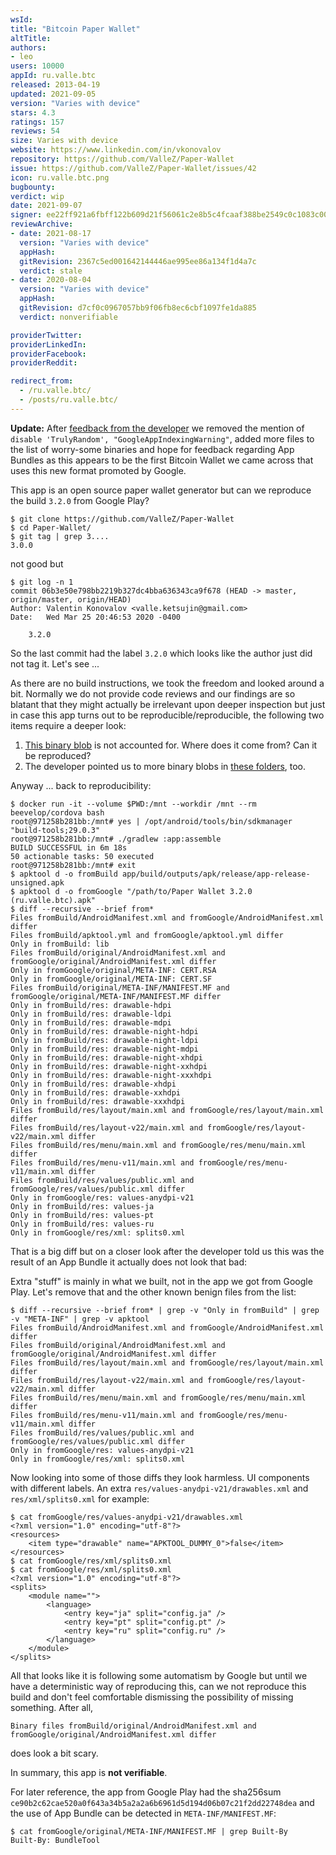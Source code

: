 ```yaml
---
wsId: 
title: "Bitcoin Paper Wallet"
altTitle: 
authors:
- leo
users: 10000
appId: ru.valle.btc
released: 2013-04-19
updated: 2021-09-05
version: "Varies with device"
stars: 4.3
ratings: 157
reviews: 54
size: Varies with device
website: https://www.linkedin.com/in/vkonovalov
repository: https://github.com/ValleZ/Paper-Wallet
issue: https://github.com/ValleZ/Paper-Wallet/issues/42
icon: ru.valle.btc.png
bugbounty: 
verdict: wip
date: 2021-09-07
signer: ee22ff921a6fbff122b609d21f56061c2e8b5c4fcaaf388be2549c0c1083c00f
reviewArchive:
- date: 2021-08-17
  version: "Varies with device"
  appHash: 
  gitRevision: 2367c5ed001642144446ae995ee86a134f1d4a7c
  verdict: stale
- date: 2020-08-04
  version: "Varies with device"
  appHash: 
  gitRevision: d7cf0c0967057bb9f06fb8ec6cbf1097fe1da885
  verdict: nonverifiable

providerTwitter: 
providerLinkedIn: 
providerFacebook: 
providerReddit: 

redirect_from:
  - /ru.valle.btc/
  - /posts/ru.valle.btc/
---
```



**Update:** After
[feedback from the developer](https://github.com/ValleZ/Paper-Wallet/issues/42#issuecomment-668759686)
we removed the mention of `disable 'TrulyRandom', "GoogleAppIndexingWarning"`,
added more files to the list of worry-some binaries and hope for feedback
regarding App Bundles as this appears to be the first Bitcoin Wallet we came
across that uses this new format promoted by Google.

This app is an open source paper wallet generator but can we reproduce the build
`3.2.0` from Google Play?

```
$ git clone https://github.com/ValleZ/Paper-Wallet
$ cd Paper-Wallet/
$ git tag | grep 3....
3.0.0
```

not good but

```
$ git log -n 1
commit 06b3e50e798bb2219b327dc4bba636343ca9f678 (HEAD -> master, origin/master, origin/HEAD)
Author: Valentin Konovalov <valle.ketsujin@gmail.com>
Date:   Wed Mar 25 20:46:53 2020 -0400

    3.2.0
```

So the last commit had the label `3.2.0` which looks like the author just did
not tag it. Let's see ...

As there are no build instructions, we took the freedom and looked around a bit.
Normally we do not provide code reviews and our findings are so blatant that
they might actually be irrelevant upon deeper inspection but just in case this
app turns out to be reproducible/reproducible, the following two items require
a deeper look:

1. [This binary blob](https://github.com/ValleZ/Paper-Wallet/blob/master/app/libs/classes.jar)
   is not accounted for. Where does it come from? Can it be reproduced?
1. The developer pointed us to more binary blobs in
   [these folders](https://github.com/ValleZ/Paper-Wallet/blob/master/app/src/main/jniLibs/),
   too.

Anyway ... back to reproducibility:

```
$ docker run -it --volume $PWD:/mnt --workdir /mnt --rm beevelop/cordova bash
root@971258b281bb:/mnt# yes | /opt/android/tools/bin/sdkmanager "build-tools;29.0.3"
root@971258b281bb:/mnt# ./gradlew :app:assemble
BUILD SUCCESSFUL in 6m 18s
50 actionable tasks: 50 executed
root@971258b281bb:/mnt# exit
$ apktool d -o fromBuild app/build/outputs/apk/release/app-release-unsigned.apk
$ apktool d -o fromGoogle "/path/to/Paper Wallet 3.2.0 (ru.valle.btc).apk"
$ diff --recursive --brief from*
Files fromBuild/AndroidManifest.xml and fromGoogle/AndroidManifest.xml differ
Files fromBuild/apktool.yml and fromGoogle/apktool.yml differ
Only in fromBuild: lib
Files fromBuild/original/AndroidManifest.xml and fromGoogle/original/AndroidManifest.xml differ
Only in fromGoogle/original/META-INF: CERT.RSA
Only in fromGoogle/original/META-INF: CERT.SF
Files fromBuild/original/META-INF/MANIFEST.MF and fromGoogle/original/META-INF/MANIFEST.MF differ
Only in fromBuild/res: drawable-hdpi
Only in fromBuild/res: drawable-ldpi
Only in fromBuild/res: drawable-mdpi
Only in fromBuild/res: drawable-night-hdpi
Only in fromBuild/res: drawable-night-ldpi
Only in fromBuild/res: drawable-night-mdpi
Only in fromBuild/res: drawable-night-xhdpi
Only in fromBuild/res: drawable-night-xxhdpi
Only in fromBuild/res: drawable-night-xxxhdpi
Only in fromBuild/res: drawable-xhdpi
Only in fromBuild/res: drawable-xxhdpi
Only in fromBuild/res: drawable-xxxhdpi
Files fromBuild/res/layout/main.xml and fromGoogle/res/layout/main.xml differ
Files fromBuild/res/layout-v22/main.xml and fromGoogle/res/layout-v22/main.xml differ
Files fromBuild/res/menu/main.xml and fromGoogle/res/menu/main.xml differ
Files fromBuild/res/menu-v11/main.xml and fromGoogle/res/menu-v11/main.xml differ
Files fromBuild/res/values/public.xml and fromGoogle/res/values/public.xml differ
Only in fromGoogle/res: values-anydpi-v21
Only in fromBuild/res: values-ja
Only in fromBuild/res: values-pt
Only in fromBuild/res: values-ru
Only in fromGoogle/res/xml: splits0.xml
```

That is a big diff but on a closer look after the developer told us this was the
result of an App Bundle it actually does not look that bad:

Extra "stuff" is mainly in what we built, not in the app we got from Google
Play. Let's remove that and the other known benign files from the list:

```
$ diff --recursive --brief from* | grep -v "Only in fromBuild" | grep -v "META-INF" | grep -v apktool
Files fromBuild/AndroidManifest.xml and fromGoogle/AndroidManifest.xml differ
Files fromBuild/original/AndroidManifest.xml and fromGoogle/original/AndroidManifest.xml differ
Files fromBuild/res/layout/main.xml and fromGoogle/res/layout/main.xml differ
Files fromBuild/res/layout-v22/main.xml and fromGoogle/res/layout-v22/main.xml differ
Files fromBuild/res/menu/main.xml and fromGoogle/res/menu/main.xml differ
Files fromBuild/res/menu-v11/main.xml and fromGoogle/res/menu-v11/main.xml differ
Files fromBuild/res/values/public.xml and fromGoogle/res/values/public.xml differ
Only in fromGoogle/res: values-anydpi-v21
Only in fromGoogle/res/xml: splits0.xml
```

Now looking into some of those diffs they look harmless. UI components with
different labels. An extra `res/values-anydpi-v21/drawables.xml` and
`res/xml/splits0.xml` for example:

```
$ cat fromGoogle/res/values-anydpi-v21/drawables.xml
<?xml version="1.0" encoding="utf-8"?>
<resources>
    <item type="drawable" name="APKTOOL_DUMMY_0">false</item>
</resources>
$ cat fromGoogle/res/xml/splits0.xml
$ cat fromGoogle/res/xml/splits0.xml
<?xml version="1.0" encoding="utf-8"?>
<splits>
    <module name="">
        <language>
            <entry key="ja" split="config.ja" />
            <entry key="pt" split="config.pt" />
            <entry key="ru" split="config.ru" />
        </language>
    </module>
</splits>
```

All that looks like it is following some automatism by Google but until we have
a deterministic way of reproducing this, can we not reproduce this build and
don't feel comfortable dismissing the possibility of missing something. After
all,

```
Binary files fromBuild/original/AndroidManifest.xml and fromGoogle/original/AndroidManifest.xml differ
```

does look a bit scary.

In summary, this app is **not verifiable**.

For later reference, the app from Google Play had the sha256sum
`ce90b2c62cae520a0f643a34b5a2a2a6b6961d5d194d06b07c21f2dd22748dea` and the use
of App Bundle can be detected in `META-INF/MANIFEST.MF`:

```
$ cat fromGoogle/original/META-INF/MANIFEST.MF | grep Built-By
Built-By: BundleTool
```
